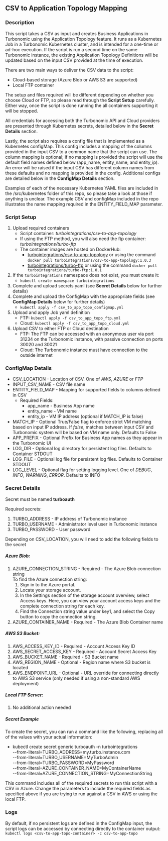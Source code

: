 ## CSV to Application Topology Mapping

### Description
This script takes a CSV as input and creates Business Applications in Turbonomic using the Application Topology feature. It runs as a Kubernetes Job in a Turbonomic Kubernetes cluster, and is intended for a one-time or ad-hoc execution. If the script is run a second time on the same Turbonomic instance, the existing Application Topology Definitions will be updated based on the input CSV provided at the time of execution.

There are two main ways to deliver the CSV data to the script:

* Cloud-based storage (Azure Blob or AWS S3 are supported)
* Local FTP container  

The setup and files required will be different depending on whether you choose Cloud or FTP, so please read through the **Script Setup** carefully. Either way, once the script is done running the all containers supporting it will be stopped.

All credentials for accessing both the Turbonomic API and Cloud providers are presented through Kubernetes secrets, detailed below in the **Secret Details** section.  

Lastly, the script also requires a config file that is implemented as a Kubernetes configMap. This config includes a mapping of the columns provided in the input CSV to a common name that the script can use. The column mapping is optional; if no mapping is provided the script will use the default field names defined below (app_name, entity_name, and entity_ip). An error will be raised if the input CSV has different column names from these defaults and no mapping is provided in the config. Additional configs are detailed below in the **ConfigMap Details** section.

Examples of each of the necessary Kubernetes YAML files are included in the /src/kubernetes folder of this repo, so please take a look at those if anything is unclear. The example CSV and configMap included in the repo illustrates the name mapping required in the ENTITY_FIELD_MAP parameter.

### Script Setup    
1. Upload required containers
    * Script container: *turbointegrations/csv-to-app-topology*
    * If using the FTP method, you will also need the ftp container: *turbointegrations/turbo-ftp*
    * The container images are hosted on DockerHub:
        * [turbointegrations/csv-to-app-topology](https://hub.docker.com/r/turbointegrations/csv-to-app-topology) or using the command `docker pull turbointegrations/csv-to-app-topology:1.0.3`
        * [turbointegrations/turbo-ftp](https://hub.docker.com/r/turbointegrations/turbo-ftp) or using the command `docker pull turbointegrations/turbo-ftp:1.0.1`
2. If the `turbointegrations` namespace does not exist, you must create it:
    * `kubectl create namespace turbointegrations`
3. Complete and upload secrets yaml (see **Secret Details** below for further details)
4. Complete and upload the ConfigMap with the appropriate fields (see **ConfigMap Details** below for further details)
    * `kubectl apply -f csv_to_app_topo_configmap.yml`
5. Upload and apply Job yaml definition
    * FTP: `kubectl apply -f csv_to_app_topo_ftp.yml`
    * Cloud: `kubectl apply -f csv_to_app_topo_cloud.yml`
6. Upload CSV to either FTP or Cloud destination
    * FTP: The FTP can be accessed with an anonymous user via port 31234 on the Turbonomic instance, with passive connection on ports 30020 and 30021
    * Cloud: The Turbonomic instance must have connection to the outside internet

### ConfigMap Details  
* CSV_LOCATION - Location of CSV. One of *AWS*, *AZURE* or *FTP*
* INPUT_CSV_NAME - CSV file name
* ENTITY_FIELD_MAP - Mapping for supported fields to columns defined in CSV
    - Required Fields:
        - app_name - Business App name
        - entity_name - VM name
        - entity_ip - VM IP address (optional if MATCH_IP is false)
* MATCH_IP - Optional True/False flag to enforce strict VM matching based on input IP address. If *false*, matches between input CSV and Turbonomic system will be based on VM name only. Defaults to False
* APP_PREFIX - Optional Prefix for Business App names as they appear in the Turbonomic UI
* LOG_DIR - Optional log directory for persistent log files. Defaults to Container STDOUT
* LOG_FILE - Optional log file for persistent log files. Defaults to Container STDOUT
* LOG_LEVEL - Optional flag for setting logging level. One of *DEBUG*, *INFO*, *WARNING*, *ERROR*. Defaults to INFO

### Secret Details
Secret must be named **turboauth**  

Required secrets:  
1. TURBO_ADDRESS - IP address of Turbonomic instance  
2. TURBO_USERNAME - Administrator level user in Turbonomic instance  
3. TURBO_PASSWORD - User password  

Depending on CSV_LOCATION, you will need to add the following fields to the secret

##### Azure Blob:  
1. AZURE_CONNECTION_STRING - Required - The Azure Blob connection string  
    To find the Azure connection string:
    1. Sign in to the Azure portal.
    2. Locate your storage account.
    3. In the Settings section of the storage account overview, select Access keys. Here, you can view your account access keys and the complete connection string for each key.
    4. Find the Connection string value under key1, and select the Copy button to copy the connection string.
2. AZURE_CONTAINER_NAME - Required - The Azure Blob Container name

##### AWS S3 Bucket:
1. AWS_ACCESS_KEY_ID - Required - Account Access Key ID
2. AWS_SECRET_ACCESS_KEY - Required - Account Secret Access Key
3. AWS_BUCKET_NAME - Required - S3 Bucket name
4. AWS_REGION_NAME - Optional - Region name where S3 bucket is located
5. AWS_ENDPOINT_URL - Optional - URL override for connecting directly to AWS S3 service (only needed if using a non-standard AWS deployment)

##### Local FTP Server:
1. No additional action needed

##### Secret Example
To create the secret, you can run a command like the following, replacing all of the values with your actual information:
* kubectl create secret generic turboauth -n turbointegrations \
            --from-literal=TURBO_ADDRESS=my.turbo.instance.com \
            --from-literal=TURBO_USERNAME=MyTurboAdmin \
            --from-literal=TURBO_PASSWORD=MyPassword \
            --from-literal=AZURE_CONTAINER_NAME=MyContainerName \
            --from-literal=AZURE_CONNECTION_STRING=MyConnectionString

This command includes all of the required secrets to run this script with a CSV in Azure. Change the parameters to include the required fields as specified above if you are trying to run against a CSV in AWS or using the local FTP.

### Logs
By default, if no persistent logs are defined in the ConfigMap input, the script logs can be accessed by connecting directly to the container output:  
    `kubectl logs <csv-to-app-topo-container> -c csv-to-app-topo`
